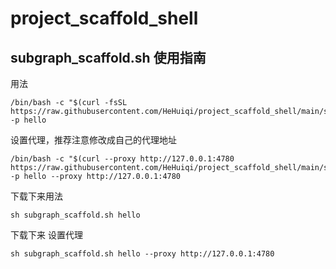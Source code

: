 # project_scaffold_shell

## subgraph_scaffold.sh 使用指南

用法
```
/bin/bash -c "$(curl -fsSL  https://raw.githubusercontent.com/HeHuiqi/project_scaffold_shell/main/subgraph_scaffold.sh)" -p hello
```

设置代理，推荐注意修改成自己的代理地址
```
/bin/bash -c "$(curl --proxy http://127.0.0.1:4780 https://raw.githubusercontent.com/HeHuiqi/project_scaffold_shell/main/subgraph_scaffold.sh)" -p hello --proxy http://127.0.0.1:4780
```



下载下来用法
```
sh subgraph_scaffold.sh hello
```

下载下来 设置代理
```
sh subgraph_scaffold.sh hello --proxy http://127.0.0.1:4780
```